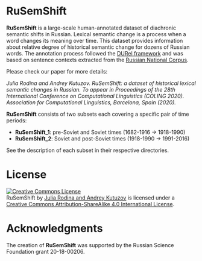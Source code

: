 # RuSemShift
**RuSemShift** is a large-scale human-annotated dataset of diachronic semantic shifts in Russian.
Lexical semantic change is a process when a word changes its meaning over time. 
This dataset provides information about relative degree of historical semantic change for dozens of Russian words. 
The annotation process followed the [DURel framework](https://www.aclweb.org/anthology/N18-2027/) and was based on sentence contexts 
extracted from the [Russian National Corpus](https://ruscorpora.ru/).

Please check our paper for more details:

_Julia Rodina and Andrey Kutuzov. 
RuSemShift: a dataset of historical lexical semantic changes in Russian.
To appear in Proceedings of the 28th International Conference on Computational Linguistics (COLING 2020).
Association for Computational Linguistics, Barcelona, Spain (2020)._

**RuSemShift** consists of two subsets each covering a specific pair of time periods:
- **RuSemShift_1**: pre-Soviet and Soviet times (1682-1916 -> 1918-1990)
- **RuSemShift_2**: Soviet and post-Soviet times (1918-1990 -> 1991-2016)

See the description of each subset in their respective directories.

# License
<a rel="license" href="http://creativecommons.org/licenses/by-sa/4.0/"><img alt="Creative Commons License" style="border-width:0" src="https://i.creativecommons.org/l/by-sa/4.0/88x31.png" /></a><br />
<span xmlns:dct="http://purl.org/dc/terms/" href="http://purl.org/dc/dcmitype/Dataset" property="dct:title" rel="dct:type">RuSemShift</span> by <a xmlns:cc="http://creativecommons.org/ns#" href="https://github.com/juliarodina/RuSemShift" property="cc:attributionName" rel="cc:attributionURL">Julia Rodina and Andrey Kutuzov</a> is licensed under a <a rel="license" href="http://creativecommons.org/licenses/by-sa/4.0/">Creative Commons Attribution-ShareAlike 4.0 International License</a>.

# Acknowledgments
The creation of **RuSemShift** was supported by the Russian Science Foundation grant 20-18-00206.
